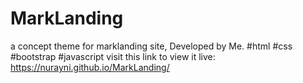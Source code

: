 # MarkLanding
a concept theme for marklanding site,  Developed by Me. #html #css #bootstrap #javascript
visit this link to view it live: https://nurayni.github.io/MarkLanding/
